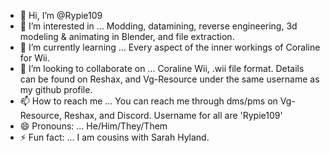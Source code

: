- 👋 Hi, I’m @Rypie109
- 👀 I’m interested in ... Modding, datamining, reverse engineering, 3d modeling & animating in Blender, and file extraction.
- 🌱 I’m currently learning ... Every aspect of the inner workings of Coraline for Wii.
- 💞️ I’m looking to collaborate on ... Coraline Wii, .wii file format. Details can be found on Reshax, and Vg-Resource under the same username as my github profile.
- 📫 How to reach me ... You can reach me through dms/pms on Vg-Resource, Reshax, and Discord. Username for all are 'Rypie109'
- 😄 Pronouns: ... He/Him/They/Them
- ⚡ Fun fact: ... I am cousins with Sarah Hyland.

<!---
Rypie109/Rypie109 is a ✨ special ✨ repository because its `README.md` (this file) appears on your GitHub profile.
You can click the Preview link to take a look at your changes.
--->
